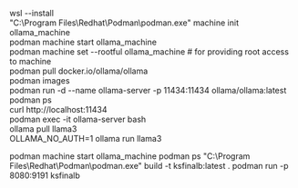 wsl --install <br />
"C:\Program Files\Redhat\Podman\podman.exe" machine init ollama_machine <br />
podman machine start ollama_machine <br />
podman machine set --rootful ollama_machine # for providing root access to machine <br />
podman pull docker.io/ollama/ollama <br />
podman images <br />
podman run -d --name ollama-server -p 11434:11434 ollama/ollama:latest <br />
podman ps <br />
curl http://localhost:11434 <br />
podman exec -it ollama-server bash <br />
ollama pull llama3 <br />
OLLAMA_NO_AUTH=1 ollama run llama3 <br />

podman machine start ollama_machine
podman ps
"C:\Program Files\Redhat\Podman\podman.exe" build -t ksfinalb:latest .
podman run -p 8080:9191 ksfinalb
